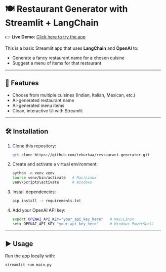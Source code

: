 # 🍽️ Restaurant Generator with Streamlit + LangChain

👉 **Live Demo:** [Click here to try the app](https://atv-restaurant-generator.streamlit.app/)

This is a basic Streamlit app that uses **LangChain** and **OpenAI** to:
- Generate a fancy restaurant name for a chosen cuisine
- Suggest a menu of items for that restaurant

---

## 🚀 Features
- Choose from multiple cuisines (Indian, Italian, Mexican, etc.)
- AI-generated restaurant name
- AI-generated menu items
- Clean, interactive UI with Streamlit

---

## 🛠 Installation

1. Clone this repository:
   ```bash
   git clone https://github.com/tekurkaa/restaurant-generator.git
   ```

2. Create and activate a virtual environment:
   ```bash
   python -m venv venv
   source venv/bin/activate   # Mac/Linux
   venv\Scripts\activate      # Windows
   ```

4. Install dependencies:
   ```bash
   pip install -r requirements.txt
   ```

5. Add your OpenAI API key:
   ```bash
   export OPENAI_API_KEY="your_api_key_here"   # Mac/Linux
   setx OPENAI_API_KEY "your_api_key_here"     # Windows PowerShell
   ```

---

## ▶️ Usage
Run the app locally with:
```bash
streamlit run main.py

  
